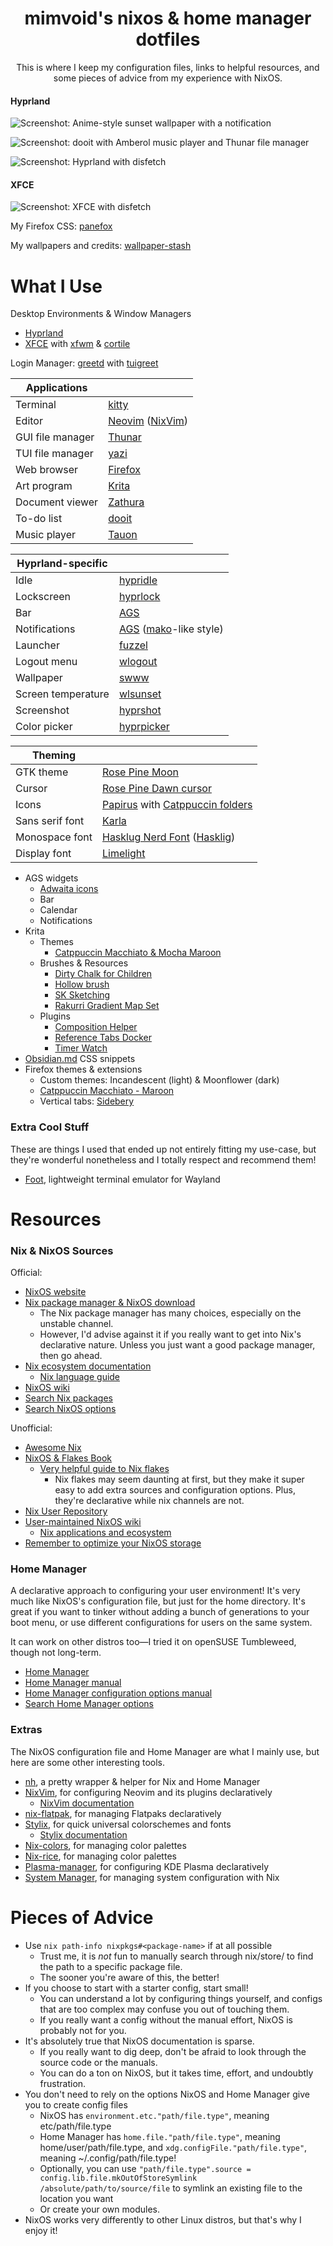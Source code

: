 <h1 align="center">mimvoid's nixos & home manager dotfiles</h1>

<p align="center">This is where I keep my configuration files, links to helpful resources, and some pieces of advice from my experience with NixOS.</p>

#### Hyprland

![Screenshot: Anime-style sunset wallpaper with a notification][i1]

![Screenshot: dooit with Amberol music player and Thunar file manager][i2]

![Screenshot: Hyprland with disfetch][i3]

#### XFCE

![Screenshot: XFCE with disfetch][i4]

My Firefox CSS: [panefox][1]

My wallpapers and credits: [wallpaper-stash][2]

[i1]: assets/2024-07-14_hyprland-1.png
[i2]: assets/2024-07-14_hyprland-2.png
[i3]: assets/2024-07-14_hyprland-3.png
[i4]: assets/2024-07-09_xfce.png
[1]: https://github.com/mimvoid/panefox
[2]: https://github.com/mimvoid/wallpaper-stash

# What I Use

Desktop Environments & Window Managers

- [Hyprland][w1]
- [XFCE][w2] with [xfwm][w3] & [cortile][w4]

Login Manager: [greetd][w5] with [tuigreet][w6]

[w1]: https://hyprland.org
[w2]: https://xfce.org
[w3]: https://docs.xfce.org/xfce/xfwm4/start
[w4]: https://github.com/leukipp/cortile
[w5]: https://sr.ht/~kennylevinsen/greetd/
[w6]: https://github.com/apognu/tuigreet

| Applications     |                             |
| ---------------- | --------------------------- |
| Terminal         | [kitty][a1]                 |
| Editor           | [Neovim][a2] ([NixVim][a3]) |
| GUI file manager | [Thunar][a4]                |
| TUI file manager | [yazi][a5]                  |
| Web browser      | [Firefox][a6]               |
| Art program      | [Krita][a7]                 |
| Document viewer  | [Zathura][a8]               |
| To-do list       | [dooit][a9]                 |
| Music player     | [Tauon][a10]                |

[a1]: https://sw.kovidgoyal.net/kitty
[a2]: https://neovim.io
[a3]: https://github.com/nix-community/nixvim
[a4]: https://docs.xfce.org/xfce/thunar/start
[a5]: https://github.com/sxyazi/yazi
[a6]: https://firefox.com
[a7]: https://krita.org
[a8]: https://git.pwmt.org/pwmt/zathura
[a9]: https://github.com/kraanzu/dooit
[a10]: https://tauonmusicbox.rocks

| Hyprland-specific  |                                   |
| ------------------ | --------------------------------- |
| Idle               | [hypridle][h1]                    |
| Lockscreen         | [hyprlock][h1]                    |
| Bar                | [AGS][h2]                         |
| Notifications      | [AGS][h2] ([mako][h3]-like style) |
| Launcher           | [fuzzel][h4]                      |
| Logout menu        | [wlogout][h5]                     |
| Wallpaper          | [swww][h6]                        |
| Screen temperature | [wlsunset][h7]                    |
| Screenshot         | [hyprshot][h8]                    |
| Color picker       | [hyprpicker][h9]                  |

[h1]: https://wiki.hyprland.org/Hypr-Ecosystem
[h2]: https://github.com/Aylur/ags
[h3]: https://github.com/emersion/mako
[h4]: https://codeberg.org/dnkl/fuzzel
[h5]: https://github.com/ArtsyMacaw/wlogout
[h6]: https://github.com/LGFae/swww
[h7]: https://sr.ht/~kennylevinsen/wlsunset
[h8]: https://github.com/Gustash/hyprshot
[h9]: https://github.com/hyprwm/hyprpicker

| Theming         |                                             |
| --------------- | ------------------------------------------- |
| GTK theme       | [Rose Pine Moon][t1]                        |
| Cursor          | [Rose Pine Dawn cursor][t2]                 |
| Icons           | [Papirus][t3] with [Catppuccin folders][t4] |
| Sans serif font | [Karla][t5]                                 |
| Monospace font  | [Hasklug Nerd Font][t6] ([Hasklig][t7])     |
| Display font    | [Limelight][t8]                             |

[t1]: https://github.com/rose-pine/gtk
[t2]: https://github.com/rose-pine/cursor
[t3]: https://github.com/PapirusDevelopmentTeam/papirus-icon-theme
[t4]: https://github.com/catppuccin/papirus-folders
[t5]: https://github.com/googlefonts/karla
[t6]: https://www.nerdfonts.com
[t7]: https://github.com/i-tu/Hasklig
[t8]: https://fonts.google.com/specimen/Limelight

- AGS widgets
  - [Adwaita icons][e1]
  - Bar
  - Calendar
  - Notifications
- Krita
  - Themes
    - [Catppuccin Macchiato & Mocha Maroon][e2]
  - Brushes & Resources
    - [Dirty Chalk for Children][e3]
    - [Hollow brush][e4]
    - [SK Sketching][e5]
    - [Rakurri Gradient Map Set][e6]
  - Plugins
    - [Composition Helper][e7]
    - [Reference Tabs Docker][e8]
    - [Timer Watch][e9]
- [Obsidian.md][e10] CSS snippets
- Firefox themes & extensions
  - Custom themes: Incandescent (light) & Moonflower (dark)
  - [Catppuccin Macchiato - Maroon][e11]
  - Vertical tabs: [Sidebery][e12]

[e1]: https://gitlab.gnome.org/GNOME/adwaita-icon-theme
[e2]: https://github.com/catppuccin/kde
[e3]: https://krita-artists.org/t/dirty-chalk-for-children-free/39643
[e4]: https://krita-artists.org/t/i-made-a-hollow-brush/92064
[e5]: https://krita-artists.org/t/sk-sketching-in-krita-v1/45795
[e6]: https://krita-artists.org/t/rakurri-gradient-map-set-free-gradient-maps/33381
[e7]: https://github.com/Grum999/CompositionHelper
[e8]: https://invent.kde.org/freyalupen/reference-tabs-docker
[e9]: https://github.com/EyeOdin/timer_watch
[e10]: https://obsidian.md
[e11]: https://github.com/catppuccin/firefox
[e12]: https://addons.mozilla.org/en-US/firefox/addon/sidebery

### Extra Cool Stuff

These are things I used that ended up not entirely fitting my use-case, but they're wonderful nonetheless and I totally respect and recommend them!

- [Foot](https://codeberg.org/dnkl/foot), lightweight terminal emulator for Wayland

# Resources

### Nix & NixOS Sources

Official:

- [NixOS website][n1]
- [Nix package manager & NixOS download][n2]
  - The Nix package manager has many choices, especially on the unstable channel.
  - However, I'd advise against it if you really want to get into Nix's declarative nature. Unless you just want a good package manager, then go ahead.
- [Nix ecosystem documentation][n3]
  - [Nix language guide][n4]
- [NixOS wiki][n5]
- [Search Nix packages][n6]
- [Search NixOS options][n7]

Unofficial:

- [Awesome Nix][n8]
- [NixOS & Flakes Book][n9]
  - [Very helpful guide to Nix flakes][n10]
    - Nix flakes may seem daunting at first, but they make it super easy to add extra sources and configuration options. Plus, they're declarative while nix channels are not.
- [Nix User Repository][n11]
- [User-maintained NixOS wiki][n12]
  - [Nix applications and ecosystem][n13]
- [Remember to optimize your NixOS storage][n14]

[n1]: https://nixos.org
[n2]: https://nixos.org/download
[n3]: https://nix.dev
[n4]: https://nix.dev/tutorials/nix-language
[n5]: https://wiki.nixos.org/wiki/NixOS_Wiki
[n6]: https://search.nixos.org/packages
[n7]: https://search.nixos.org/options
[n8]: https://github.com/nix-community/awesome-nix
[n9]: https://nixos-and-flakes.thiscute.world
[n10]: https://nixos-and-flakes.thiscute.world/nixos-with-flakes/introduction-to-flakes
[n11]: https://nur.nix-community.org
[n12]: https://nixos.wiki
[n13]: https://nixos.wiki/wiki/Applications
[n14]: https://www.reddit.com/r/NixOS/comments/1cunvdw/friendly_reminder_optimizestore_is_not_on_by

### Home Manager

A declarative approach to configuring your user environment! It's very much like NixOS's configuration file, but just for the home directory. It's great if you want to tinker without adding a bunch of generations to your boot menu, or use different configurations for users on the same system.

It can work on other distros too—I tried it on openSUSE Tumbleweed, though not long-term.

- [Home Manager][hm1]
- [Home Manager manual][hm2]
- [Home Manager configuration options manual][hm3]
- [Search Home Manager options][hm4]

[hm1]: https://github.com/nix-community/home-manager
[hm2]: https://nix-community.github.io/home-manager
[hm3]: https://nix-community.github.io/home-manager/options.xhtml
[hm4]: https://home-manager-options.extranix.com

### Extras

The NixOS configuration file and Home Manager are what I mainly use, but here are some other interesting tools.

- [nh][em1], a pretty wrapper & helper for Nix and Home Manager
- [NixVim][em2], for configuring Neovim and its plugins declaratively
  - [NixVim documentation][em3]
- [nix-flatpak][em4], for managing Flatpaks declaratively
- [Stylix][em5], for quick universal colorschemes and fonts
  - [Stylix documentation][em6]
- [Nix-colors][em7], for managing color palettes
- [Nix-rice][em8], for managing color palettes
- [Plasma-manager][em9], for configuring KDE Plasma declaratively
- [System Manager][em10], for managing system configuration with Nix

[em1]: https://github.com/viperML/nh
[em2]: https://github.com/nix-community/nixvim
[em3]: https://nix-community.github.io/nixvim/
[em4]: https://github.com/gmodena/nix-flatpak
[em5]: https://github.com/danth/stylix
[em6]: https://danth.github.io/stylix/options/nixos.html
[em7]: https://docs.xfce.org/xfce/xfwm4/start
[em8]: https://github.com/bertof/nix-rice/
[em9]: https://github.com/pjones/plasma-manager
[em10]: https://github.com/numtide/system-manager

# Pieces of Advice

- Use `nix path-info nixpkgs#<package-name>` if at all possible
  - Trust me, it is _not_ fun to manually search through nix/store/ to find the path to a specific package file.
  - The sooner you're aware of this, the better!
- If you choose to start with a starter config, start small!
  - You can understand a lot by configuring things yourself, and configs that are too complex may confuse you out of touching them.
  - If you really want a config without the manual effort, NixOS is probably not for you.
- It's absolutely true that NixOS documentation is sparse.
  - If you really want to dig deep, don't be afraid to look through the source code or the manuals.
  - You can do a ton on NixOS, but it takes time, effort, and undoubtly frustration.
- You don't need to rely on the options NixOS and Home Manager give you to create config files
  - NixOS has `environment.etc."path/file.type"`, meaning etc/path/file.type
  - Home Manager has `home.file."path/file.type"`, meaning home/user/path/file.type, and `xdg.configFile."path/file.type"`, meaning ~/.config/path/file.type!
  - Optionally, you can use `"path/file.type".source = config.lib.file.mkOutOfStoreSymlink /absolute/path/to/source/file` to symlink an existing file to the location you want
  - Or create your own modules.
- NixOS works very differently to other Linux distros, but that's why I enjoy it!
